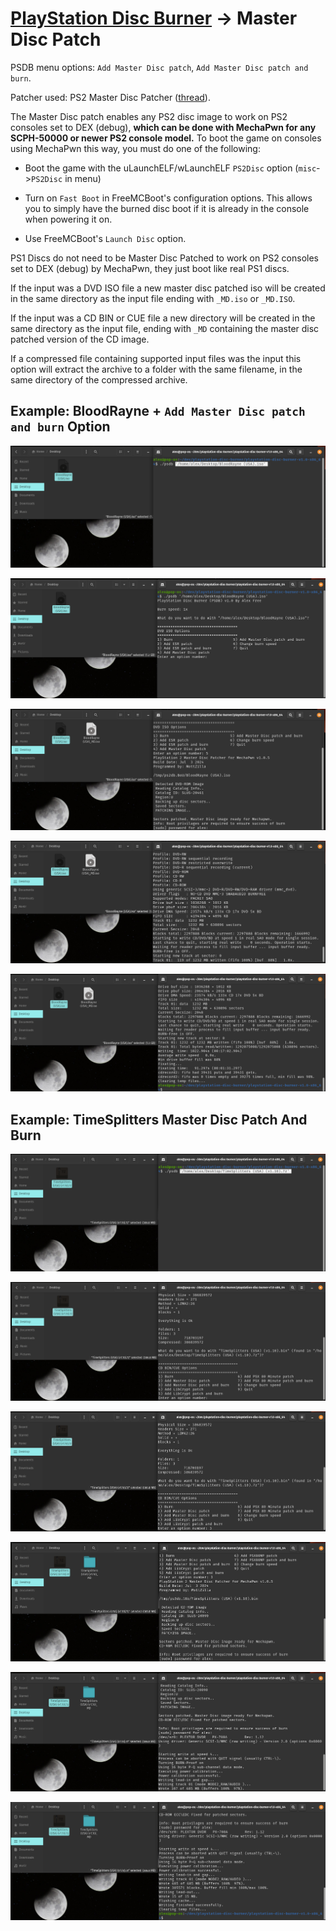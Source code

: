 # [PlayStation Disc Burner](readme.md) -> Master Disc Patch

PSDB menu options: `Add Master Disc patch`, `Add Master Disc patch and burn`.

Patcher used: PS2 Master Disc Patcher ([thread](https://www.psx-place.com/threads/playstation-2-master-disc-patcher-for-mechapwn.36547/page-3#post-393254)).

The Master Disc patch enables any PS2 disc image to work on PS2 consoles set to DEX (debug), **which can be done with MechaPwn for any SCPH-50000 or newer PS2 console model.** To boot the game on consoles using MechaPwn this way, you must do one of the following:

*  Boot the game with the uLaunchELF/wLaunchELF `PS2Disc` option (`misc`->`PS2Disc` in menu)

*  Turn on `Fast Boot` in FreeMCBoot's configuration options. This allows you to simply have the burned disc boot if it is already in the console when powering it on.

*   Use FreeMCBoot's `Launch Disc` option.

PS1 Discs do not need to be Master Disc Patched to work on PS2 consoles set to DEX (debug) by MechaPwn, they just boot like real PS1 discs.

If the input was a DVD ISO file a new master disc patched iso will be created in the same directory as the input file ending with `_MD.iso` or `_MD.ISO`. 

If the input was a CD BIN or CUE file a new directory will be created in the same directory as the input file, ending with `_MD` containing the master disc patched version of the CD image.

If a compressed file containing supported input files was the input this option will extract the archive to a folder with the same filename, in the same directory of the compressed archive.

## Example: BloodRayne + `Add Master Disc patch and burn` Option

![bloodrayne-1](images/bloodrayne-1.png)

![bloodrayne-2](images/bloodrayne-2.png)

![bloodrayne-3](images/bloodrayne-3.png)

![bloodrayne-4](images/bloodrayne-4.png)

![bloodrayne-5](images/bloodrayne-5.png)

## Example: TimeSplitters Master Disc Patch And Burn

![ts-1](images/ts-1.png)

![ts-2](images/ts-2.png)

![ts-3](images/ts-3.png)

![ts-4](images/ts-4.png)

![ts-5](images/ts-5.png)

![ts-6](images/ts-6.png)
